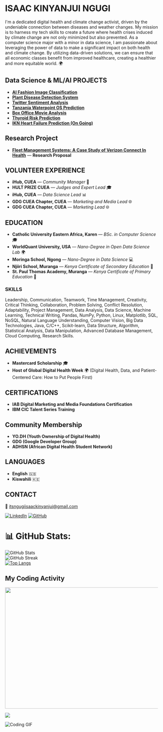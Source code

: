 # ISAAC KINYANJUI NGUGI

I'm a dedicated digital health and climate change activist, driven by the undeniable connection between diseases and weather changes. My mission is to harness my tech skills to create a future where health crises induced by climate change are not only minimized but also prevented. As a computer science major with a minor in data science, I am passionate about leveraging the power of data to make a significant impact on both health and climate change. By utilizing data-driven solutions, we can ensure that all economic classes benefit from improved healthcare, creating a healthier and more equitable world. 🌍

## Data Science & ML/AI PROJECTS
- **[AI Fashion Image Classification](https://github.com/iamisaackn/AI-Fashion-Image-Classification)**
- **[Plant Disease Detection System](https://github.com/iamisaackn/AI-Driven-Plant-Disease-Detection-System)**
- **[Twitter Sentiment Analysis](https://github.com/iamisaackn/Twitter-Sentiment-Analysis)**
- **[Tanzania Waterpoint OS Prediction](https://github.com/iamisaackn/Predictive-Analytics-for-Waterpoint-Operational-Status-in-Tanzania)**
- **[Box Office Movie Analysis](https://github.com/iamisaackn/BOX_OFFICE_MOVIES_ANALYSIS)**
- **[Thyroid Risk Prediction](https://github.com/iamisaackn/IKN-Thyroid-Risk-Prediction)**
- **[IKN Heart Failure Prediction (On Going)](https://github.com/iamisaackn/IKN-Heart-Failure-Prediction)**

## Research Project
- **[Fleet Management Systems: A Case Study of Verizon Connect In Health](https://www.researchgate.net/publication/386086740_FLEET_MANAGEMENT_SYSTEMS_A_CASE_STUDY_OF_VERIZON_CONNECT_IN_HEALTH)** — **Research Proposal**

## VOLUNTEER EXPERIENCE
- **iHub, CUEA** — *Community Manager* 🌟
- **HULT PRIZE CUEA** — *Judges and Expert Lead* 🎓
- **iHub, CUEA** — *Data Science Lead* 📊
- **GDG CUEA Chapter, CUEA** — *Marketing and Media Lead* 🌐
- **GDG CUEA Chapter, CUEA** — *Marketing Lead* 🌐

## EDUCATION
- **Catholic University Eastern Africa, Karen** — *BSc. in Computer Science* 🎓
- **WorldQuant University, USA** — *Nano-Degree in Open Data Science Lab* 🌍
- **Moringa School, Ngong** — *Nano-Degree in Data Science* 💻
- **Njiiri School, Muranga** — *Kenya Certificate of Secondary Education* 🏫
- **St. Paul Thomas Academy, Muranga** — *Kenya Certificate of Primary Education* 🏅

### SKILLS
Leadership, Communication, Teamwork, Time Management, Creativity, Critical Thinking, Collaboration, Problem Solving, Conflict Resolution, Adaptability, Project Management, Data Analysis, Data Science, Machine Learning, Technical Writing, Pandas, NumPy, Python, Linux, Matplotlib, SQL, NoSQL, Natural Language Understanding, Computer Vision, Big Data Technologies, Java, C/C++, Scikit-learn, Data Structure, Algorithm, Statistical Analysis, Data Manipulation, Advanced Database Management, Cloud Computing, Research Skills.

## ACHIEVEMENTS
- **Mastercard Scholarship** 🎓
- **Host of Global Digital Health Week** 🌍 (Digital Health, Data, and Patient-Centered Care: How to Put People First)

## CERTIFICATIONS
- **IAB Digital Marketing and Media Foundations Certification**
- **IBM CIC Talent Series Training**

## Community Membership
- **YO.DH (Youth Ownership of Digital Health)**
- **GDG (Google Developer Group)**
- **ADHSN (African Digital Health Student Network)**

## LANGUAGES
- **English** 🇬🇧
- **Kiswahili** 🇰🇪

## CONTACT
📧 [itsngugiisaackinyanjui@gmail.com](mailto:itsngugiisaackinyanjui@gmail.com)

[![LinkedIn](https://img.shields.io/badge/LinkedIn-%230077B5.svg?logo=linkedin&logoColor=white)](https://www.linkedin.com/in/isaackngugi/) [![GitHub](https://img.shields.io/badge/GitHub-%23121011.svg?logo=github&logoColor=white)](https://github.com/iamisaackn)

# 📊 GitHub Stats:
![GitHub Stats](https://github-readme-stats.vercel.app/api?username=iamisaackn&theme=yeblu&hide_border=false&include_all_commits=true&count_private=true)<br/>
![GitHub Streak](https://github-readme-streak-stats.herokuapp.com/?user=iamisaackn&theme=yeblu&hide_border=false)<br/>
[![Top Langs](https://github-readme-stats.vercel.app/api/top-langs/?username=iamisaackn&layout=compact&langs_count=6)](https://github.com/anuraghazra/github-readme-stats)

## My Coding Activity
<img src="https://wakatime.com/share/@iamisaackn/8de1adbb-4a8e-4d6e-8958-36d4b5595bf9.svg"  width="700" height="400">

[![](https://visitcount.itsvg.in/api?id=iamisaackn&icon=0&color=0)](https://visitcount.itsvg.in)

![Coding GIF](https://media.giphy.com/media/LmNwrBhejkK9EFP504/giphy.gif)

